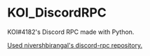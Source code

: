 # KOI_DiscordRPC
KOI#4182's Discord RPC made with Python.

[Used nivershbirangal's discord-rpc repository.](https://github.com/niveshbirangal/discord-rpc)
